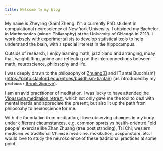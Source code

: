 ```yaml
---
title: Welcome to my blog
---
```


My name is Zheyang (Sam) Zheng. I'm a currently PhD student in computational neuroscience at New York University. I obtained my Bachelor in Mathematics (minor: Philosophy) at the University of Chicago in 2018. I work closely with experimentalists to develop statistical tools to help understand the brain, with a special interest in the hippocampus. 

Outside of research, I enjoy learning math, jazz piano and arranging, muay thai, weightlifting, anime and reflecting on the interconnections between math, neuroscience, philosophy and life.   

I was deeply drawn to the philosophy of [Zhuang Zi](https://hackettpublishing.com/zhuangziphil) and [Tiantai Buddhism] (https://plato.stanford.edu/entries/buddhism-tiantai/) (as introduced by my professor [Brook Ziporyn](https://divinity.uchicago.edu/directory/brook-ziporyn)).  

I am an avid practitioner of meditation. I was lucky to have attended the [Vipassana meditation retreat](https://www.dhamma.org/en-US/courses/search), which not only gave me the tool to deal with mental inertia and appreciate the present, but also lit up the path from philosophy to neuroscience for me.

With the foundation from meditation, I love observing changes in my body under different circumstances, e.g. common sports vs health-oriented "old people" exercise like Zhan Zhuang (tree post standing), Tai Chi; western medicine vs traditional Chinese medicine, moxibution, acupuncture, etc. I would love to study the neuroscience of these traditional practices at some point.      
